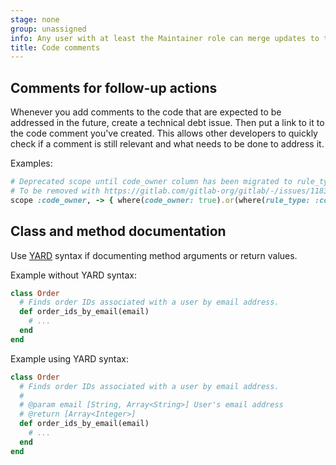 ```yaml
---
stage: none
group: unassigned
info: Any user with at least the Maintainer role can merge updates to this content. For details, see https://docs.gitlab.com/ee/development/development_processes.html#development-guidelines-review.
title: Code comments
---
```


## Comments for follow-up actions

Whenever you add comments to the code that are expected to be addressed
in the future, create a technical debt issue. Then put a link to it
to the code comment you've created. This allows other developers to quickly
check if a comment is still relevant and what needs to be done to address it.

Examples:

```ruby
# Deprecated scope until code_owner column has been migrated to rule_type.
# To be removed with https://gitlab.com/gitlab-org/gitlab/-/issues/11834.
scope :code_owner, -> { where(code_owner: true).or(where(rule_type: :code_owner)) }
```

## Class and method documentation

Use [YARD](https://yardoc.org/) syntax if documenting method arguments or return values.

Example without YARD syntax:

```ruby
class Order
  # Finds order IDs associated with a user by email address.
  def order_ids_by_email(email)
    # ...
  end
end
```

Example using YARD syntax:

```ruby
class Order
  # Finds order IDs associated with a user by email address.
  #
  # @param email [String, Array<String>] User's email address
  # @return [Array<Integer>]
  def order_ids_by_email(email)
    # ...
  end
end
```
